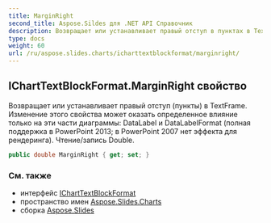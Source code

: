 ```yaml
---
title: MarginRight
second_title: Aspose.Sildes для .NET API Справочник
description: Возвращает или устанавливает правый отступ в пунктах в TextFrame. Изменение этого свойства может оказать определенное влияние только на эти части диаграммы DataLabel и DataLabelFormat полная поддержка в PowerPoint 2013; в PowerPoint 2007 нет эффекта для рендеринга. Чтение/запись Double.
type: docs
weight: 60
url: /ru/aspose.slides.charts/icharttextblockformat/marginright/
---
```


## IChartTextBlockFormat.MarginRight свойство

Возвращает или устанавливает правый отступ (пункты) в TextFrame. Изменение этого свойства может оказать определенное влияние только на эти части диаграммы: DataLabel и DataLabelFormat (полная поддержка в PowerPoint 2013; в PowerPoint 2007 нет эффекта для рендеринга). Чтение/запись Double.

```csharp
public double MarginRight { get; set; }
```

### См. также

* интерфейс [IChartTextBlockFormat](../../icharttextblockformat)
* пространство имен [Aspose.Slides.Charts](../../icharttextblockformat)
* сборка [Aspose.Slides](../../../)

<!-- DO NOT EDIT: сгенерировано xmldocmd для Aspose.Slides.dll -->